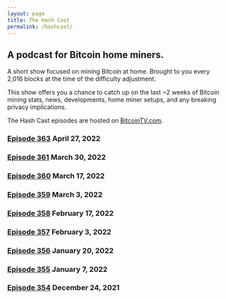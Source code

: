 ```yaml
---
layout: page
title: The Hash Cast
permalink: /hashcast/
---
```


## A podcast for Bitcoin home miners.
A short show focused on mining Bitcoin at home. Brought to you every 2,016 blocks at the time of the difficulty adjustment.

This show offers you a chance to catch up on the last ~2 weeks of Bitcoin mining stats, news, developments, home miner setups, and any breaking privacy implications. 

The Hash Cast episodes are hosted on [BitcoinTV.com](https://bitcointv.com/c/hashcast/videos). 

### [Episode 363](https://bitcointv.com/w/6yvH6UcxpvDiX3bxbt6VLc) April 27, 2022

### [Episode 361](https://bitcointv.com/w/h2gaEchDY92CzqZHVfn15W) March 30, 2022

### [Episode 360](https://bitcointv.com/w/qnd7eAjJaimGA31DSHja2R) March 17, 2022

### [Episode 359](https://bitcointv.com/w/bg73pshbXDd777t2tXenXP) March 3, 2022

### [Episode 358](https://bitcointv.com/w/dohKtSZLnvmESrfsWCqjS1) February 17, 2022

### [Episode 357](https://bitcointv.com/w/f33d38Y2a3833mySFhLpz9) February 3, 2022

### [Episode 356](https://bitcointv.com/w/pdSy1XYBBVQhNQYHo6aqWJ) January 20, 2022

### [Episode 355](https://bitcointv.com/w/h5b4QjZZaCmqXPjq9MTjRy) January 7, 2022

### [Episode 354](https://bitcointv.com/w/iG8Ad2CuC49VDc1Be3cnEW) December 24, 2021 
